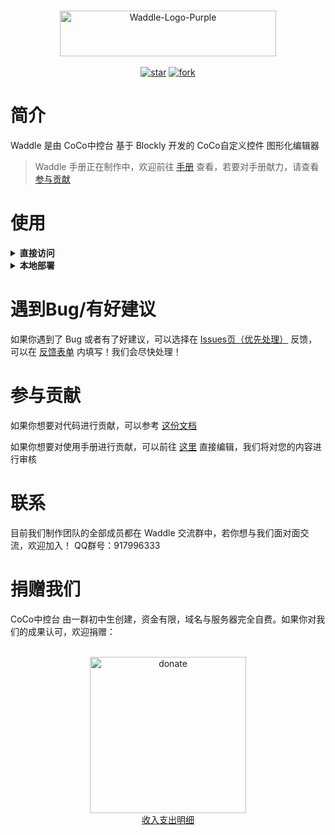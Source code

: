 <p align="center">
    <br>
    <img alt="Waddle-Logo-Purple" src="https://gitee.com/coco-ag/coco-waddle/raw/master/static/img/cs.png" height="73" width="346"/>
    <br>
    <br>
    <a href='https://gitee.com/coco-ag/coco-waddle/stargazers'><img src='https://gitee.com/coco-ag/coco-waddle/badge/star.svg?theme=white' alt='star'></img></a>
    <a href='https://gitee.com/coco-ag/coco-waddle/members'><img src='https://gitee.com/coco-ag/coco-waddle/badge/fork.svg?theme=white' alt='fork'></img></a>
    <br>
</p>


# 简介
Waddle 是由 CoCo中控台 基于 Blockly 开发的 CoCo自定义控件 图形化编辑器
> Waddle 手册正在制作中，欢迎前往 [手册](https://waddle-beta.coco-central.cn/docs/#/) 查看，若要对手册献力，请查看 [参与贡献](https://gitee.com/coco-ag/coco-waddle#参与贡献)
# 使用

<details>
  <summary>
    <strong>直接访问</strong>
  </summary>如果你想要直接访问：
  <ul>
    <li>
      <a href="https://waddle-beta.coco-central.cn">Gitee Pages</a>（实时更新）【用于测试】</li>
    <li>
      <a href="https://waddle.coco-central.cn">Waddle 官网</a>（每周更新）【用于正式版本】</li>
  </ul>
</details>

<details>
  <summary>
    <strong>本地部署</strong>
  </summary>如果你有本地部署访问的需求，请按照以下步骤进行
  <ol>
    <li>clone仓库（
      <a href="https://gitee.com/coco-ag/coco-waddle">https://gitee.com/coco-ag/coco-waddle</a>）</li>
    <li>打开项目文件夹</li>
    <li>在命令行运行命令 `python -m http.server 8000` 或双击运行 runserver(win).cmd</li>
    <li>确认8000端口没有占用（占用了请回到第三步自定义端口）</li>
    <li>浏览器打开
      <a href="http://localhost:8000">http://localhost:8000</a>即可</li>
  </ol>
</details>


# 遇到Bug/有好建议
如果你遇到了 Bug 或者有了好建议，可以选择在 [Issues页（优先处理）](https://gitee.com/coco-ag/coco-waddle/issues) 反馈，可以在 [反馈表单](https://www.yuque.com/forms/share/21daa75d-9aac-4887-8eb9-77dd20e658ec) 内填写！我们会尽快处理！

# 参与贡献
如果你想要对代码进行贡献，可以参考 [这份文档](https://waddle-beta.coco-central.cn/docs/#/dev/)

如果你想要对使用手册进行贡献，可以前往 [这里](https://gitee.com/coco-ag/coco-waddle/tree/master/docs) 直接编辑，我们将对您的内容进行审核

# 联系
目前我们制作团队的全部成员都在 Waddle 交流群中，若你想与我们面对面交流，欢迎加入！
QQ群号：917996333

# 捐赠我们
CoCo中控台 由一群初中生创建，资金有限，域名与服务器完全自费。如果你对我们的成果认可，欢迎捐赠：

<p align="center">
  <br>
  <img alt="donate" src="https://gitee.com/coco-ag/coco-waddle/raw/master/static/img/donate.png" height="250" width="250" />
  <br>
  <a href="https://www.yuque.com/coco-central/waddle/donate">收入支出明细</a>
  <br>
</p>
<br>